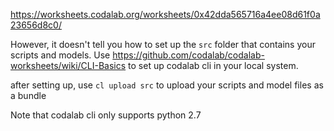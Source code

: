 https://worksheets.codalab.org/worksheets/0x42dda565716a4ee08d61f0a23656d8c0/

However, it doesn't tell you how to set up the `src` folder that contains your scripts and models.
Use https://github.com/codalab/codalab-worksheets/wiki/CLI-Basics to set up codalab cli in your local system.

after setting up, use `cl upload src` to upload your scripts and model files as a bundle

Note that codalab cli only supports python 2.7